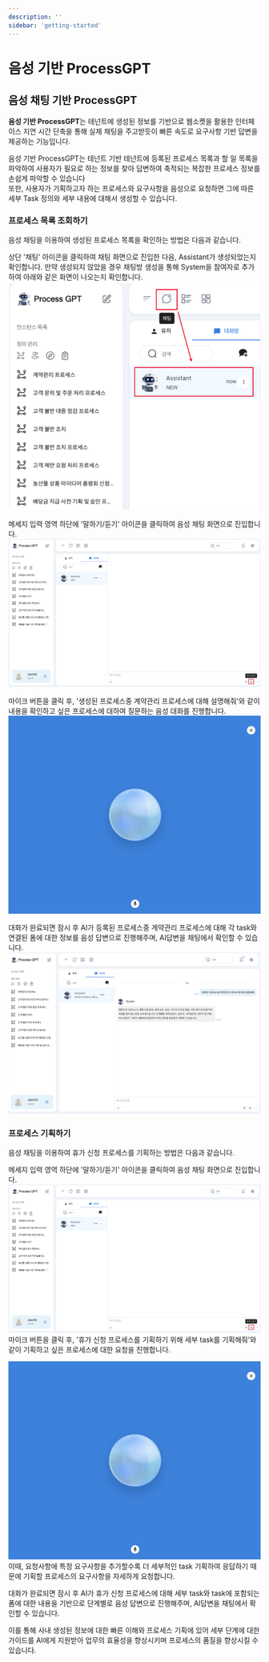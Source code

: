 ```yaml
---
description: ''
sidebar: 'getting-started'
---
```


# 음성 기반 ProcessGPT

## 음성 채팅 기반 ProcessGPT

**음성 기반 ProcessGPT**는 테넌트에 생성된 정보를 기반으로 웹소켓을 활용한 인터페이스 지연 시간 단축을 통해 실제 채팅을 주고받듯이 빠른 속도로 요구사항 기반 답변을 제공하는 기능입니다.<br>

음성 기반 ProcessGPT는 테넌트 기반 테넌트에 등록된 프로세스 목록과 할 일 목록을 파악하여 사용자가 필요로 하는 정보를 찾아 답변하여 축적되는 복잡한 프로세스 정보를 손쉽게 파악할 수 있습니다 <br>
또한, 사용자가 기획하고자 하는 프로세스와 요구사항을 음성으로 요청하면 그에 따른 세부 Task 정의와 세부 내용에 대해서 생성할 수 있습니다.


### 프로세스 목록 조회하기

음성 채팅을 이용하여 생성된 프로세스 목록을 확인하는 방법은 다음과 같습니다.

상단 '채팅' 아이콘을 클릭하여 채팅 화면으로 진입한 다음, Assistant가 생성되었는지 확인합니다. 만약 생성되지 않았을 경우 채팅방 생성을 통해 System을 참여자로 추가하여 아래와 같은 화면이 나오는지 확인합니다.<br>
![](../../uengine-image/process-gpt/voice-chat/1.png)<br>

메세지 입력 영역 하단에 '말하기/듣기' 아이콘을 클릭하여 음성 채팅 화면으로 진입합니다.<br>
![](../../uengine-image/process-gpt/voice-chat/2.png)<br>

마이크 버튼을 클릭 후, '생성된 프로세스중 계약관리 프로세스에 대해 설명해줘'와 같이 내용을 확인하고 싶은 프로세스에 대하여 질문하는 음성 대화를 진행합니다.<br>
![](../../uengine-image/process-gpt/voice-chat/3.png)<br>

대화가 완료되면 잠시 후 AI가 등록된 프로세스중 계약관리 프로세스에 대해 각 task와 연결된 폼에 대한 정보를 음성 답변으로 진행해주며, AI답변을 채팅에서 확인할 수 있습니다.<br>
![](../../uengine-image/process-gpt/voice-chat/4.png)<br>

### 프로세스 기획하기

음성 채팅을 이용하여 휴가 신청 프로세스를 기획하는 방법은 다음과 같습니다.

메세지 입력 영역 하단에 '말하기/듣기' 아이콘을 클릭하여 음성 채팅 화면으로 진입합니다.
![](../../uengine-image/process-gpt/voice-chat/2.png)<br>
마이크 버튼을 클릭 후, '휴가 신청 프로세스를 기획하기 위해 세부 task를 기획해줘'와 같이 기획하고 싶은 프로세스에 대한 요청을 진행합니다.<br>

![](../../uengine-image/process-gpt/voice-chat/3.png)<br>
이때, 요청사항에 특정 요구사항을 추가할수록 더 세부적인 task 기획하여 응답하기 때문에 기획할 프로세스의 요구사항을 자세하게 요청합니다.

대화가 완료되면 잠시 후 AI가 휴가 신청 프로세스에 대해 세부 task와 task에 포함되는 폼에 대한 내용을 기반으로 단계별로 음성 답변으로 진행해주며, AI답변을 채팅에서 확인할 수 있습니다.<br>

이를 통해 사내 생성된 정보에 대한 빠른 이해와 프로세스 기획에 있어 세부 단계에 대한 가이드를 AI에게 지원받아 업무의 효율성을 향상시키며 프로세스의 품질을 향상시킬 수 있습니다.